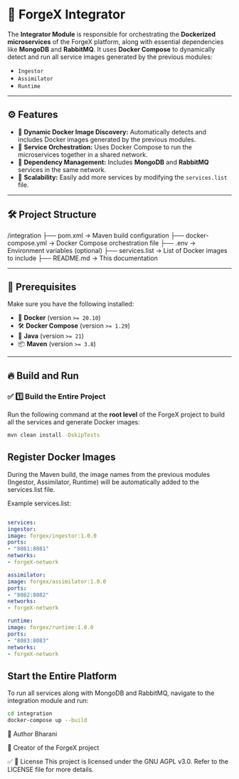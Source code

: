 # 🚀 **ForgeX Integrator**

The **Integrator Module** is responsible for orchestrating the **Dockerized microservices** of the ForgeX platform, along with essential dependencies like **MongoDB** and **RabbitMQ**. It uses **Docker Compose** to dynamically detect and run all service images generated by the previous modules:
- `Ingestor`
- `Assimilator`
- `Runtime`

---

## ⚙️ **Features**
- 🔹 **Dynamic Docker Image Discovery:** Automatically detects and includes Docker images generated by the previous modules.
- 🔹 **Service Orchestration:** Uses Docker Compose to run the microservices together in a shared network.
- 🔹 **Dependency Management:** Includes **MongoDB** and **RabbitMQ** services in the same network.
- 🔹 **Scalability:** Easily add more services by modifying the `services.list` file.

---

## 🛠️ **Project Structure**
/integration ├── pom.xml → Maven build configuration
├── docker-compose.yml → Docker Compose orchestration file
├── .env → Environment variables (optional)
├── services.list → List of Docker images to include
├── README.md → This documentation


---

## 🚀 **Prerequisites**

Make sure you have the following installed:

- 🐳 **Docker** (version `>= 20.10`)
- 🛠️ **Docker Compose** (version `>= 1.29`)
- 🐘 **Java** (version `>= 21`)
- 📦 **Maven** (version `>= 3.8`)

---

## 🔥 **Build and Run**

### ✅ **1️⃣ Build the Entire Project**

Run the following command at the **root level** of the ForgeX project to build all the services and generate Docker images:
```bash
mvn clean install -DskipTests
```

## Register Docker Images
During the Maven build, the image names from the previous modules (Ingestor, Assimilator, Runtime) will be automatically added to the services.list file.

Example services.list:
```yaml

services:
ingestor:
image: forgex/ingestor:1.0.0
ports:
- "8081:8081"
networks:
- forgeX-network

assimilator:
image: forgex/assimilator:1.0.0
ports:
- "8082:8082"
networks:
- forgeX-network

runtime:
image: forgex/runtime:1.0.0
ports:
- "8083:8083"
networks:
- forgeX-network
```

## Start the Entire Platform
To run all services along with MongoDB and RabbitMQ, navigate to the integration module and run:
```bash
cd integration
docker-compose up --build
```
👤 Author
Bharani


🚀 Creator of the ForgeX project

✅ 📌 License This project is licensed under the GNU AGPL v3.0.
Refer to the LICENSE file for more details.


